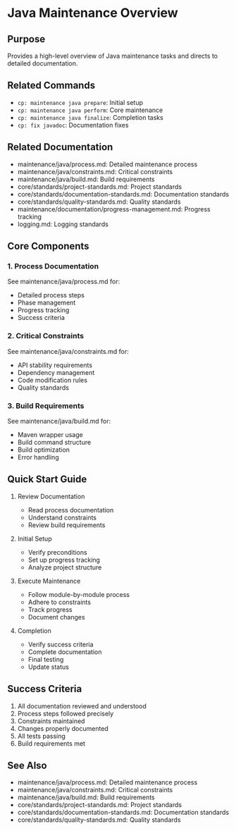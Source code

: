 # Java Maintenance Overview

## Purpose
Provides a high-level overview of Java maintenance tasks and directs to detailed documentation.

## Related Commands
- `cp: maintenance java prepare`: Initial setup
- `cp: maintenance java perform`: Core maintenance
- `cp: maintenance java finalize`: Completion tasks
- `cp: fix javadoc`: Documentation fixes

## Related Documentation
- maintenance/java/process.md: Detailed maintenance process
- maintenance/java/constraints.md: Critical constraints
- maintenance/java/build.md: Build requirements
- core/standards/project-standards.md: Project standards
- core/standards/documentation-standards.md: Documentation standards
- core/standards/quality-standards.md: Quality standards
- maintenance/documentation/progress-management.md: Progress tracking
- logging.md: Logging standards

## Core Components

### 1. Process Documentation
See maintenance/java/process.md for:
- Detailed process steps
- Phase management
- Progress tracking
- Success criteria

### 2. Critical Constraints
See maintenance/java/constraints.md for:
- API stability requirements
- Dependency management
- Code modification rules
- Quality standards

### 3. Build Requirements
See maintenance/java/build.md for:
- Maven wrapper usage
- Build command structure
- Build optimization
- Error handling

## Quick Start Guide

1. Review Documentation
   - Read process documentation
   - Understand constraints
   - Review build requirements

2. Initial Setup
   - Verify preconditions
   - Set up progress tracking
   - Analyze project structure

3. Execute Maintenance
   - Follow module-by-module process
   - Adhere to constraints
   - Track progress
   - Document changes

4. Completion
   - Verify success criteria
   - Complete documentation
   - Final testing
   - Update status

## Success Criteria
1. All documentation reviewed and understood
2. Process steps followed precisely
3. Constraints maintained
4. Changes properly documented
5. All tests passing
6. Build requirements met

## See Also
- maintenance/java/process.md: Detailed maintenance process
- maintenance/java/constraints.md: Critical constraints
- maintenance/java/build.md: Build requirements
- core/standards/project-standards.md: Project standards
- core/standards/documentation-standards.md: Documentation standards
- core/standards/quality-standards.md: Quality standards
